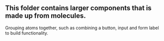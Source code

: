 ## This folder contains larger components that is made up from molecules.
Grouping atoms together, such as combining a button, input and form label to build functionality.
